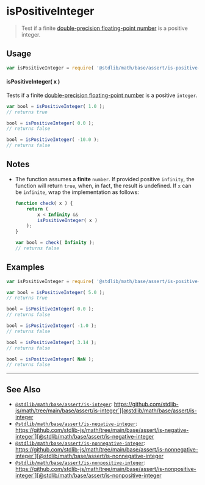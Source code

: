 <!--

@license Apache-2.0

Copyright (c) 2018 The Stdlib Authors.

Licensed under the Apache License, Version 2.0 (the "License");
you may not use this file except in compliance with the License.
You may obtain a copy of the License at

   http://www.apache.org/licenses/LICENSE-2.0

Unless required by applicable law or agreed to in writing, software
distributed under the License is distributed on an "AS IS" BASIS,
WITHOUT WARRANTIES OR CONDITIONS OF ANY KIND, either express or implied.
See the License for the specific language governing permissions and
limitations under the License.

-->

# isPositiveInteger

> Test if a finite [double-precision floating-point number][ieee754] is a positive integer.

<section class="usage">

## Usage

```javascript
var isPositiveInteger = require( '@stdlib/math/base/assert/is-positive-integer' );
```

#### isPositiveInteger( x )

Tests if a finite [double-precision floating-point number][ieee754] is a positive `integer`.

```javascript
var bool = isPositiveInteger( 1.0 );
// returns true

bool = isPositiveInteger( 0.0 );
// returns false

bool = isPositiveInteger( -10.0 );
// returns false
```

</section>

<!-- /.usage -->

<section class="notes">

## Notes

-   The function assumes a **finite** `number`. If provided positive `infinity`, the function will return `true`, when, in fact, the result is undefined. If `x` can be `infinite`, wrap the implementation as follows:

    ```javascript
    function check( x ) {
        return (
            x < Infinity &&
            isPositiveInteger( x )
        );
    }

    var bool = check( Infinity );
    // returns false
    ```

</section>

<!-- /.notes -->

<section class="examples">

## Examples

<!-- eslint no-undef: "error" -->

```javascript
var isPositiveInteger = require( '@stdlib/math/base/assert/is-positive-integer' );

var bool = isPositiveInteger( 5.0 );
// returns true

bool = isPositiveInteger( 0.0 );
// returns false

bool = isPositiveInteger( -1.0 );
// returns false

bool = isPositiveInteger( 3.14 );
// returns false

bool = isPositiveInteger( NaN );
// returns false
```

</section>

<!-- /.examples -->

<!-- Section for related `stdlib` packages. Do not manually edit this section, as it is automatically populated. -->

<section class="related">

* * *

## See Also

-   [`@stdlib/math/base/assert/is-integer`][@stdlib/math/base/assert/is-integer]: https://github.com/stdlib-js/math/tree/main/base/assert/is-integer`][@stdlib/math/base/assert/is-integer
-   [`@stdlib/math/base/assert/is-negative-integer`][@stdlib/math/base/assert/is-negative-integer]: https://github.com/stdlib-js/math/tree/main/base/assert/is-negative-integer`][@stdlib/math/base/assert/is-negative-integer
-   [`@stdlib/math/base/assert/is-nonnegative-integer`][@stdlib/math/base/assert/is-nonnegative-integer]: https://github.com/stdlib-js/math/tree/main/base/assert/is-nonnegative-integer`][@stdlib/math/base/assert/is-nonnegative-integer
-   [`@stdlib/math/base/assert/is-nonpositive-integer`][@stdlib/math/base/assert/is-nonpositive-integer]: https://github.com/stdlib-js/math/tree/main/base/assert/is-nonpositive-integer`][@stdlib/math/base/assert/is-nonpositive-integer

</section>

<!-- /.related -->

<!-- Section for all links. Make sure to keep an empty line after the `section` element and another before the `/section` close. -->

<section class="links">

[ieee754]: https://en.wikipedia.org/wiki/IEEE_754-1985

<!-- <related-links> -->

[@stdlib/math/base/assert/is-integer]: https://github.com/stdlib-js/math/tree/main/base/assert/is-integer

[@stdlib/math/base/assert/is-negative-integer]: https://github.com/stdlib-js/math/tree/main/base/assert/is-negative-integer

[@stdlib/math/base/assert/is-nonnegative-integer]: https://github.com/stdlib-js/math/tree/main/base/assert/is-nonnegative-integer

[@stdlib/math/base/assert/is-nonpositive-integer]: https://github.com/stdlib-js/math/tree/main/base/assert/is-nonpositive-integer

<!-- </related-links> -->

</section>

<!-- /.links -->
